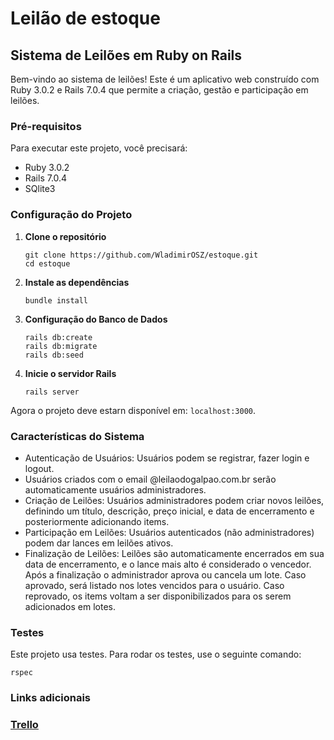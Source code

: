 # Leilão de estoque

## Sistema de Leilões em Ruby on Rails

Bem-vindo ao sistema de leilões! Este é um aplicativo web construído com Ruby 3.0.2 e Rails 7.0.4 que permite a criação, gestão e participação em leilões.

### Pré-requisitos

Para executar este projeto, você precisará:

- Ruby 3.0.2
- Rails 7.0.4
- SQlite3

### Configuração do Projeto

1. **Clone o repositório**

   ```
   git clone https://github.com/WladimirOSZ/estoque.git
   cd estoque
   ```

2. **Instale as dependências**

   ```
   bundle install
   ```

3. **Configuração do Banco de Dados**

   ```
   rails db:create
   rails db:migrate
   rails db:seed
   ```

4. **Inicie o servidor Rails**

   ```
   rails server
   ```
   
Agora o projeto deve estarn disponível em: `localhost:3000`.

### Características do Sistema

- Autenticação de Usuários: Usuários podem se registrar, fazer login e logout.
- Usuários criados com o email @leilaodogalpao.com.br serão automaticamente usuários administradores.
- Criação de Leilões: Usuários administradores podem criar novos leilões, definindo um título, descrição, preço inicial, e data de encerramento e posteriormente adicionando items.
- Participação em Leilões: Usuários autenticados (não administradores) podem dar lances em leilões ativos.
- Finalização de Leilões: Leilões são automaticamente encerrados em sua data de encerramento, e o lance mais alto é considerado o vencedor. Após a finalização o administrador aprova ou cancela um lote. Caso aprovado, será listado nos lotes vencidos para o usuário. Caso reprovado, os items voltam a ser disponibilizados para os serem adicionados em lotes.

### Testes

Este projeto usa testes. Para rodar os testes, use o seguinte comando:

```
rspec
```
### Links adicionais
### [Trello](https://trello.com/invite/b/oYFKGeZ8/ATTI4938053632fa7ccf55b703b69fae810264FF2D38/auction-lot)
